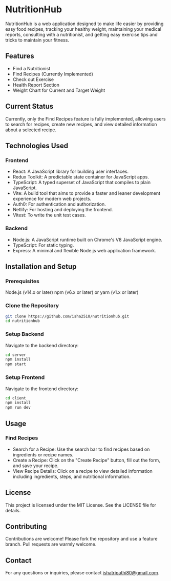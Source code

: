 # NutritionHub
NutritionHub is a web application designed to make life easier by providing easy food recipes, tracking your healthy weight, maintaining your medical reports, consulting with a nutritionist, and getting easy exercise tips and tricks to maintain your fitness.

## Features
- Find a Nutritionist
- Find Recipes (Currently Implemented)
- Check out Exercise
- Health Report Section
- Weight Chart for Current and Target Weight

## Current Status
Currently, only the Find Recipes feature is fully implemented, allowing users to search for recipes, create new recipes, and view detailed information about a selected recipe.

## Technologies Used
### Frontend
- React: A JavaScript library for building user interfaces.
- Redux Toolkit: A predictable state container for JavaScript apps.
- TypeScript: A typed superset of JavaScript that compiles to plain JavaScript.
- Vite: A build tool that aims to provide a faster and leaner development experience for modern web projects.
- Auth0: For authentication and authorization.
- Netlify: For hosting and deploying the frontend.
- Vitest: To write the unit test cases.

### Backend
- Node.js: A JavaScript runtime built on Chrome's V8 JavaScript engine.
- TypeScript: For static typing.
- Express: A minimal and flexible Node.js web application framework.

## Installation and Setup
### Prerequisites
Node.js (v14.x or later)
npm (v6.x or later) or yarn (v1.x or later)

### Clone the Repository
```bash
git clone https://github.com/isha2510/nutritionhub.git
cd nutritionhub
```
### Setup Backend
Navigate to the backend directory:

```bash
cd server
npm install
npm start
```

### Setup Frontend
Navigate to the frontend directory:

```bash
cd client
npm install
npm run dev
```

## Usage
### Find Recipes
- Search for a Recipe: Use the search bar to find recipes based on ingredients or recipe names.
- Create a Recipe: Click on the "Create Recipe" button, fill out the form, and save your recipe.
- View Recipe Details: Click on a recipe to view detailed information including ingredients, steps, and nutritional information.

## License
This project is licensed under the MIT License. See the LICENSE file for details.

## Contributing
Contributions are welcome! Please fork the repository and use a feature branch. Pull requests are warmly welcome.

## Contact
For any questions or inquiries, please contact ishatripathi80@gmail.com.

